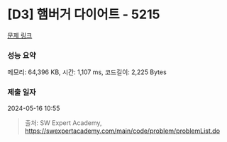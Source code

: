 # [D3] 햄버거 다이어트 - 5215 

[문제 링크](https://swexpertacademy.com/main/code/problem/problemDetail.do?contestProbId=AWT-lPB6dHUDFAVT) 

### 성능 요약

메모리: 64,396 KB, 시간: 1,107 ms, 코드길이: 2,225 Bytes

### 제출 일자

2024-05-16 10:55



> 출처: SW Expert Academy, https://swexpertacademy.com/main/code/problem/problemList.do